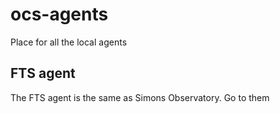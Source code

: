 # ocs-agents
Place for all the local agents

## FTS agent  
The FTS agent is the same as Simons Observatory. Go to them
